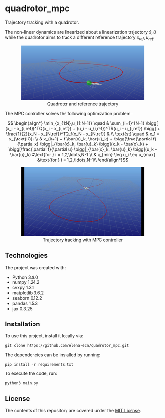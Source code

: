# quadrotor_mpc

Trajectory tracking with a quadrotor.

The non-linear dynamics are linearized about a linearization trajectory 
$\bar{x}, \bar{u}$ while the quadrotor aims to track a different reference trajectory 
$x_{ref}, u_{ref}$.

<p align="center" width="100%">
    <img src="images/drone_image.png" width="400">
    <br>Quadrotor and reference trajectory
</p>

The MPC controller solves the following optimization problem :

$$ \begin{align*} 
\min_{x_{1:N},u_{1:N-1}} \quad & \sum_{i=1}^{N-1} \bigg[ (x_i - x_{i,ref})^TQ(x_i - x_{i,ref}) + (u_i - u_{i,ref})^TR(u_i - u_{i,ref}) \bigg] + \frac{1}{2}(x_N - x_{N,ref})^TQ_f(x_N - x_{N,ref}) & \\ 
 \text{st} \quad & x_1 = x_{\text{IC}} \\ 
 & x_{k+1} = f(\bar{x}_k, \bar{u}_k) + \bigg[\frac{\partial f}{\partial x} \bigg|_{\bar{x}_k, \bar{u}_k}  \bigg](x_k - \bar{x}_k) + \bigg[\frac{\partial f}{\partial u} \bigg|_{\bar{x}_k, \bar{u}_k}  \bigg](u_k - \bar{u}_k)  &\text{for } i = 1,2,\ldots,N-1 \\ 
 & u_{min} \leq u_i \leq u_{max} &\text{for } i = 1,2,\ldots,N-1\\ 
 \end{align*}$$


<p align="center" width="100%">
    <img src="images/drone.gif" width="400">
    <br>Trajectory tracking with MPC controller
</p>



Technologies
------------
The project was created with:
* Python 3.9.0
* numpy 1.24.2
* cvxpy 1.3.1
* matplotlib 3.6.2
* seaborn 0.12.2
* pandas 1.5.3
* jax 0.3.25



Installation
------------

To use this project, install it locally via:
```
git clone https://github.com/elena-ecn/quadrotor_mpc.git
```

The dependencies can be installed by running:
```
pip install -r requirements.txt
```

To execute the code, run:
```
python3 main.py
```

License
-------
The contents of this repository are covered under the [MIT License](LICENSE).